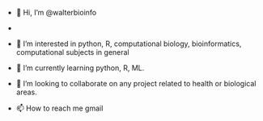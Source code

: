 - 👋 Hi, I’m @walterbioinfo
- 
- 👀 I’m interested in python, R, computational biology, bioinformatics, computational subjects in general

- 🌱 I’m currently learning python, R, ML. 

- 💞️ I’m looking to collaborate on any project related to health or biological areas.

- 📫 How to reach me gmail

<!---
walterbioinfo/walterbioinfo is a ✨ special ✨ repository because its `README.md` (this file) appears on your GitHub profile.
You can click the Preview link to take a look at your changes.
--->
